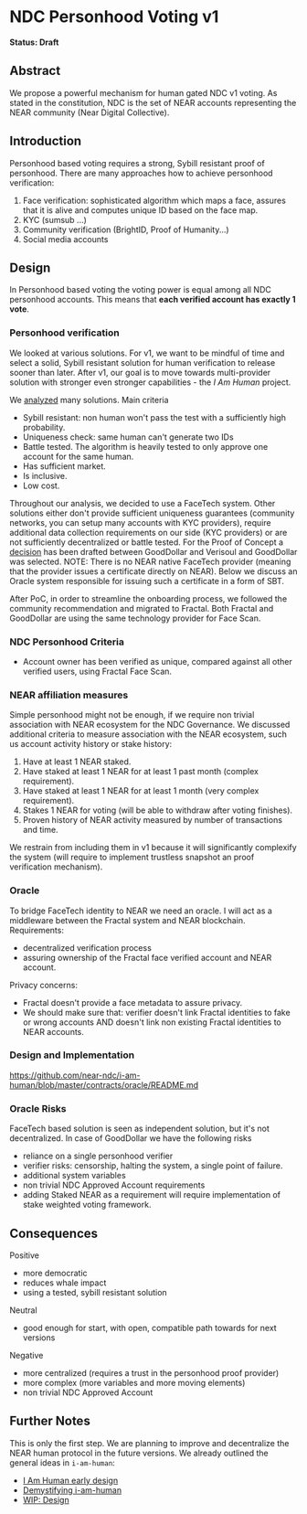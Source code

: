 # NDC Personhood Voting v1

**Status: Draft**

## Abstract

We propose a powerful mechanism for human gated NDC v1 voting.
As stated in the constitution, NDC is the set of NEAR accounts representing the NEAR community (Near Digital Collective).

## Introduction

Personhood based voting requires a strong, Sybill resistant proof of personhood. There are many approaches how to achieve personhood verification:

1. Face verification: sophisticated algorithm which maps a face, assures that it is alive and computes unique ID based on the face map.
2. KYC (sumsub ...)
3. Community verification (BrightID, Proof of Humanity...)
4. Social media accounts

## Design

In Personhood based voting the voting power is equal among all NDC personhood accounts. This means that **each verified account has exactly 1 vote**.

### Personhood verification

We looked at various solutions. For v1, we want to be mindful of time and select a solid, Sybill resistant solution for human verification to release sooner than later.
After v1, our goal is to move towards multi-provider solution with stronger even stronger capabilities - the _I Am Human_ project.

We [analyzed](https://docs.google.com/document/d/111ZAJY8iqhUqo7oqF_RSaR1BX5dILtyh5E6-YkhW-tA/edit#) many solutions. Main criteria

- Sybill resistant: non human won't pass the test with a sufficiently high probability.
- Uniqueness check: same human can't generate two IDs
- Battle tested. The algorithm is heavily tested to only approve one account for the same human.
- Has sufficient market.
- Is inclusive.
- Low cost.

Throughout our analysis, we decided to use a FaceTech system. Other solutions either don't provide sufficient uniqueness guarantees (community networks, you can setup many accounts with KYC providers), require additional data collection requirements on our side (KYC providers) or are not sufficiently decentralized or battle tested.
For the Proof of Concept a [decision](https://docs.google.com/document/d/1ccPlRPvQCRsJTnoeaGYHrNYb27mjWK7aaUC4Aiw8f2U/edit?usp=sharing_eip_m&ts=63e6e810) has been drafted between GoodDollar and Verisoul and GoodDollar was selected.
NOTE: There is no NEAR native FaceTech provider (meaning that the provider issues a certificate directly on NEAR). Below we discuss an Oracle system responsible for issuing such a certificate in a form of SBT.

After PoC, in order to streamline the onboarding process, we followed the community recommendation and migrated to Fractal. Both Fractal and GoodDollar are using the same technology provider for Face Scan.

### NDC Personhood Criteria

- Account owner has been verified as unique, compared against all other verified users, using Fractal Face Scan.

### NEAR affiliation measures

Simple personhood might not be enough, if we require non trivial association with NEAR ecosystem for the NDC Governance.
We discussed additional criteria to measure association with the NEAR ecosystem, such us account activity history or stake history:

1. Have at least 1 NEAR staked.
1. Have staked at least 1 NEAR for at least 1 past month (complex requirement).
1. Have staked at least 1 NEAR for at least 1 month (very complex requirement).
1. Stakes 1 NEAR for voting (will be able to withdraw after voting finishes).
1. Proven history of NEAR activity measured by number of transactions and time.

We restrain from including them in v1 because it will significantly complexify the system (will require to implement trustless snapshot an proof verification mechanism).

### Oracle

To bridge FaceTech identity to NEAR we need an oracle. I will act as a middleware between the Fractal system and NEAR blockchain. Requirements:

- decentralized verification process
- assuring ownership of the Fractal face verified account and NEAR account.

Privacy concerns:

- Fractal doesn't provide a face metadata to assure privacy.
- We should make sure that: verifier doesn't link Fractal identities to fake or wrong accounts AND doesn't link non existing Fractal identities to NEAR accounts.

### Design and Implementation

https://github.com/near-ndc/i-am-human/blob/master/contracts/oracle/README.md

### Oracle Risks

FaceTech based solution is seen as independent solution, but it's not decentralized. In case of GoodDollar we have the following risks

- reliance on a single personhood verifier
- verifier risks: censorship, halting the system, a single point of failure.
- additional system variables
- non trivial NDC Approved Account requirements
- adding Staked NEAR as a requirement will require implementation of stake weighted voting framework.

## Consequences

Positive

- more democratic
- reduces whale impact
- using a tested, sybill resistant solution

Neutral

- good enough for start, with open, compatible path towards for next versions

Negative

- more centralized (requires a trust in the personhood proof provider)
- more complex (more variables and more moving elements)
- non trivial NDC Approved Account

## Further Notes

This is only the first step. We are planning to improve and decentralize the NEAR human protocol in the future versions. We already outlined the general ideas in `i-am-human`:

- [I Am Human early design](https://hackmd.io/ZvgUeoF4SMGM4InswH0Dsg)
- [Demystifying i-am-human](https://github.com/near-ndc/i-am-human-dapp)
- [WIP: Design](https://hackmd.io/@Kazander/ryHHniFqi)
